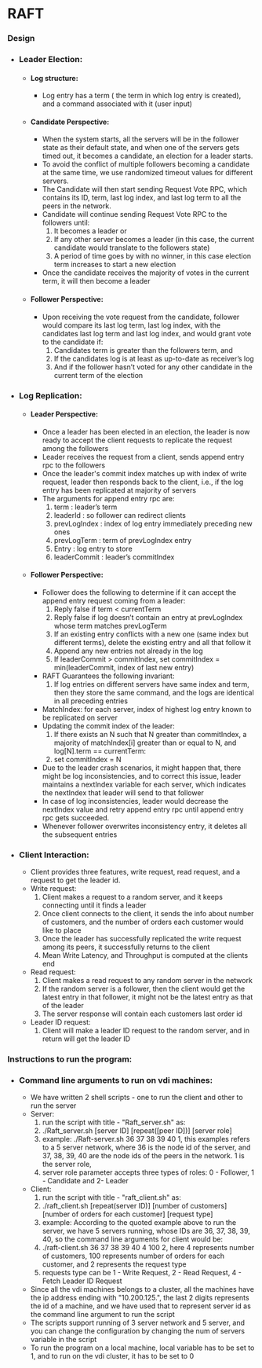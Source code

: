 # RAFT

### Design

- ### Leader Election:
    - #### Log structure:
        - Log entry has a term ( the term in which log entry is created), and a command associated with it (user input)
    - #### Candidate Perspective:
        - When the system starts, all the servers will be in the follower state as their default state, and when one of the servers gets timed out, it becomes a candidate, an election for a leader starts.
        - To avoid the conflict of multiple followers becoming a candidate at the same time, we use randomized timeout values for different servers.
        - The Candidate will then start sending Request Vote RPC, which contains its ID, term, last log index, and last log term to all the peers in the network.
        - Candidate will continue sending Request Vote RPC to the followers until:
            1. It becomes a leader or
            2. If any other server becomes a leader (in this case, the current candidate would translate to the followers state)
            3. A period of time goes by with no winner, in this case election term increases to start a new election
        - Once the candidate receives the majority of votes in the current term, it will then become a leader
    - #### Follower Perspective:
        - Upon receiving the vote request from the candidate, follower would compare its last log term, last log index, with the candidates last log term and last log index, and would grant vote to the candidate if:
            1. Candidates term is greater than the followers term, and
            2. If the candidates log is at least as up-to-date as receiver’s log
            3. And if the follower hasn’t voted for any other candidate in the current term of the election
- ### Log Replication:
    - #### Leader Perspective:
        - Once a leader has been elected in an election, the leader is now ready to accept the client requests to replicate the request among the followers
        - Leader receives the request from a client, sends append entry rpc to the followers
        - Once the leader's commit index matches up with index of write request, leader then responds back to the client, i.e., if the log entry has been replicated at majority of servers
        - The arguments for append entry rpc are:
            1. term : leader’s term
            2. leaderId : so follower can redirect clients
            3. prevLogIndex : index of log entry immediately preceding new ones
            4. prevLogTerm : term of prevLogIndex entry
            5. Entry : log entry to store
            6. leaderCommit : leader’s commitIndex
    - #### Follower Perspective:
        - Follower does the following to determine if it can accept the append entry request coming from a leader:
            1. Reply false if term < currentTerm
            2. Reply false if log doesn’t contain an entry at prevLogIndex whose term matches prevLogTerm
            3. If an existing entry conflicts with a new one (same index but different terms), delete the existing entry and all that follow it
            4. Append any new entries not already in the log
            5. If leaderCommit > commitIndex, set commitIndex = min(leaderCommit, index of last new entry)
        - RAFT Guarantees the following invariant:
            1. If log entries on different servers have same index and term, then they store the same command, and the logs are identical in all preceding entries
        - MatchIndex: for each server, index of highest log entry known to be replicated on server
        - Updating the commit index of the leader:
            1. If there exists an N such that N greater than commitIndex, a majority of matchIndex[i] greater than or equal to N, and log[N].term == currentTerm:
            2. set commitIndex = N
        - Due to the leader crash scenarios, it might happen that, there might be log inconsistencies, and to correct this issue, leader maintains a nextIndex variable for each server, which indicates the nextIndex that leader will send to that follower
        - In case of log inconsistencies, leader would decrease the nextIndex value and retry append entry rpc until append entry rpc gets succeeded.
        - Whenever follower overwrites inconsistency entry, it deletes all the subsequent entries
- ### Client Interaction:
    - Client provides three features, write request, read request, and a request to get the leader id.
    - Write request:
        1. Client makes a request to a random server, and it keeps connecting until it finds a leader
        2.  Once client connects to the client, it sends the info about number of customers, and the number of orders each customer would like to place
        3. Once the leader has successfully replicated the write request among its peers, it successfully returns to the client
        4.  Mean Write Latency, and Throughput is computed at the clients end
    - Read request:
        1.  Client makes a read request to any random server in the network
        2. If the random server is a follower, then the client would get the latest entry in that follower, it might not be the latest entry as that of the leader
        3. The server response will contain each customers last order id
    - Leader ID request:
        1. Client will make a leader ID request to the random server, and in return will get the leader ID

### Instructions to run the program:
- ### Command line arguments to run on vdi machines:
    - We have written 2 shell scripts - one to run the client and other to run the server
    - Server:
        1. run the script with title - "Raft_server.sh" as:
        2. ./Raft_server.sh [server ID] [repeat([peer ID])] [server role]
        3. example: ./Raft-server.sh 36 37 38 39 40 1, this examples refers to a 5 server network, where 36 is the node id of the server, and 37, 38, 39, 40 are the node ids of the peers in the network. 1 is the server role,
        4. server role parameter accepts three types of roles: 0 - Follower, 1 - Candidate and 2- Leader
    - Client:
        1. run the script with title - "raft_client.sh" as:
        2. ./raft_client.sh [repeat(server ID)] [number of customers] [number of orders for each customer] [request type]
        3. example: According to the quoted example above to run the server, we have 5 servers running, whose IDs are 36, 37, 38, 39, 40, so the command line arguments for client would be:
        4. ./raft-client.sh 36 37 38 39 40 4 100 2, here 4 represents number of customers, 100 represents number of orders for each customer, and 2 represents the request type
        5. requests type can be 1 - Write Request, 2 - Read Request, 4 - Fetch Leader ID Request
    - Since all the vdi machines belongs to a cluster, all the machines have the ip address ending with "10.200.125.", the last 2 digits represents the id of a machine, and we have used that to represent server id as the command line argument to run the script
    - The scripts support running of 3 server network and 5 server, and you can change the configuration by changing the num of servers variable in the script
    - To run the program on a local machine, local variable has to be set to 1, and to run on the vdi cluster, it has to be set to 0
